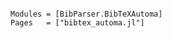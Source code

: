 ```@contents
```

```@autodocs
Modules = [BibParser.BibTeXAutoma]
Pages   = ["bibtex_automa.jl"]
```